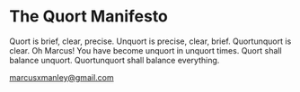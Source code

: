 # The Quort Manifesto

Quort is brief, clear, precise.
Unquort is precise, clear, brief.
Quortunquort is clear.
Oh Marcus! You have become unquort in unquort times.
Quort shall balance unquort.
Quortunquort shall balance everything.

[marcusxmanley@gmail.com](mailto:marcusxmanley@gmail.com)
